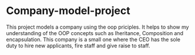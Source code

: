 # Company-model-project
This project models a company using the oop priciples. It helps to show my understanding of the OOP concepts such as Iheritance, Composition and encapsulation.
This company is a small one where the CEO has the sole duty to hire new applicants, fire staff and give raise to staff. 
